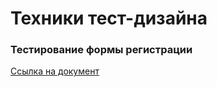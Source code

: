# Техники тест-дизайна

### Тестирование формы регистрации
[Cсылка на документ](https://docs.google.com/spreadsheets/d/191i1o3xmLJetMW8xUorj7pa3bJQ_Dc8V0621mE8a4NA/edit?usp=drive_link)
